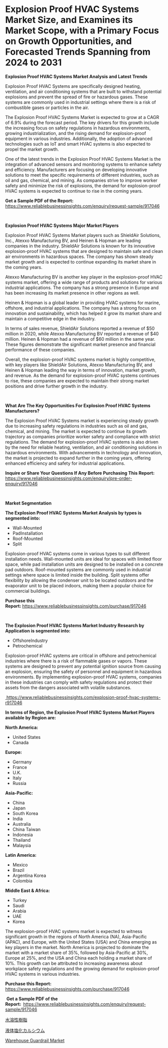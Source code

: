 <p><h1>Explosion Proof HVAC Systems Market Size, and Examines its Market Scope, with a Primary Focus on Growth Opportunities, and Forecasted Trends Spanning from 2024 to 2031</h1></p><p><strong>Explosion Proof HVAC Systems Market Analysis and Latest Trends</strong></p>
<p><p>Explosion Proof HVAC Systems are specifically designed heating, ventilation, and air conditioning systems that are built to withstand potential explosions and prevent the spread of fire or hazardous gases. These systems are commonly used in industrial settings where there is a risk of combustible gases or particles in the air.</p><p>The Explosion Proof HVAC Systems Market is expected to grow at a CAGR of 6.9% during the forecast period. The key drivers for this growth include the increasing focus on safety regulations in hazardous environments, growing industrialization, and the rising demand for explosion-proof equipment in various industries. Additionally, the adoption of advanced technologies such as IoT and smart HVAC systems is also expected to propel the market growth.</p><p>One of the latest trends in the Explosion Proof HVAC Systems Market is the integration of advanced sensors and monitoring systems to enhance safety and efficiency. Manufacturers are focusing on developing innovative solutions to meet the specific requirements of different industries, such as oil and gas, chemical, and mining. As companies strive to improve worker safety and minimize the risk of explosions, the demand for explosion-proof HVAC systems is expected to continue to rise in the coming years.</p></p>
<p><strong>Get a Sample PDF of the Report:&nbsp;</strong> <a href="https://www.reliablebusinessinsights.com/enquiry/request-sample/917046">https://www.reliablebusinessinsights.com/enquiry/request-sample/917046</a></p>
<p>&nbsp;</p>
<p><strong>Explosion Proof HVAC Systems Major Market Players</strong></p>
<p><p>Explosion Proof HVAC Systems Market players such as ShieldAir Solutions, Inc., Atexxo Manufacturing BV, and Heinen & Hopman are leading companies in the industry. ShieldAir Solutions is known for its innovative explosion-proof HVAC systems that are designed to maintain safe and clean air environments in hazardous spaces. The company has shown steady market growth and is expected to continue expanding its market share in the coming years.</p><p>Atexxo Manufacturing BV is another key player in the explosion-proof HVAC systems market, offering a wide range of products and solutions for various industrial applications. The company has a strong presence in Europe and has been increasing its market presence in other regions as well.</p><p>Heinen & Hopman is a global leader in providing HVAC systems for marine, offshore, and industrial applications. The company has a strong focus on innovation and sustainability, which has helped it grow its market share and maintain a competitive edge in the industry.</p><p>In terms of sales revenue, ShieldAir Solutions reported a revenue of $50 million in 2020, while Atexxo Manufacturing BV reported a revenue of $40 million. Heinen & Hopman had a revenue of $60 million in the same year. These figures demonstrate the significant market presence and financial performance of these companies.</p><p>Overall, the explosion-proof HVAC systems market is highly competitive, with key players like ShieldAir Solutions, Atexxo Manufacturing BV, and Heinen & Hopman leading the way in terms of innovation, market growth, and revenue. As the demand for explosion-proof HVAC systems continues to rise, these companies are expected to maintain their strong market positions and drive further growth in the industry.</p></p>
<p>&nbsp;</p>
<p><strong>What Are The Key Opportunities For Explosion Proof HVAC Systems Manufacturers?</strong></p>
<p><p>The Explosion Proof HVAC Systems market is experiencing steady growth due to increasing safety regulations in industries such as oil and gas, chemical, and mining. The market is expected to continue its growth trajectory as companies prioritize worker safety and compliance with strict regulations. The demand for explosion-proof HVAC systems is also driven by the need for reliable heating, ventilation, and air conditioning solutions in hazardous environments. With advancements in technology and innovation, the market is projected to expand further in the coming years, offering enhanced efficiency and safety for industrial applications.</p></p>
<p><strong>Inquire or Share Your Questions If Any Before Purchasing This Report:</strong> <a href="https://www.reliablebusinessinsights.com/enquiry/pre-order-enquiry/917046">https://www.reliablebusinessinsights.com/enquiry/pre-order-enquiry/917046</a></p>
<p>&nbsp;</p>
<p><strong>Market Segmentation</strong></p>
<p><strong>The Explosion Proof HVAC Systems Market Analysis by types is segmented into:</strong></p>
<p><ul><li>Wall-Mounted</li><li>PadInstallation</li><li>Roof-Mounted</li><li>Split</li></ul></p>
<p><p>Explosion-proof HVAC systems come in various types to suit different installation needs. Wall-mounted units are ideal for spaces with limited floor space, while pad installation units are designed to be installed on a concrete pad outdoors. Roof-mounted systems are commonly used in industrial settings where space is limited inside the building. Split systems offer flexibility by allowing the condenser unit to be located outdoors and the evaporator unit to be placed indoors, making them a popular choice for commercial buildings.</p></p>
<p><strong>Purchase this Report:&nbsp;</strong><a href="https://www.reliablebusinessinsights.com/purchase/917046">https://www.reliablebusinessinsights.com/purchase/917046</a></p>
<p>&nbsp;</p>
<p><strong>The Explosion Proof HVAC Systems Market Industry Research by Application is segmented into:</strong></p>
<p><ul><li>OffshoreIndustry</li><li>Petrochemical</li></ul></p>
<p><p>Explosion-proof HVAC systems are critical in offshore and petrochemical industries where there is a risk of flammable gases or vapors. These systems are designed to prevent any potential ignition source from causing an explosion, ensuring the safety of personnel and equipment in hazardous environments. By implementing explosion-proof HVAC systems, companies in these industries can comply with safety regulations and protect their assets from the dangers associated with volatile substances.</p></p>
<p><a href="https://www.reliablebusinessinsights.com/explosion-proof-hvac-systems-r917046">&nbsp;https://www.reliablebusinessinsights.com/explosion-proof-hvac-systems-r917046</a></p>
<p><strong>In terms of Region, the Explosion Proof HVAC Systems Market Players available by Region are:</strong></p>
<p>
    <p> <strong> North America: </strong>
        <ul>
            <li>United States</li>
            <li>Canada</li>
        </ul>
        </p> 
    <p> <strong> Europe: </strong>
        <ul>
            <li>Germany</li>
            <li>France</li>
            <li>U.K.</li>
            <li>Italy</li>
            <li>Russia</li>
        </ul>
        </p> 
    <p> <strong> Asia-Pacific: </strong>
        <ul>
            <li>China</li>
            <li>Japan</li>
            <li>South Korea</li>
            <li>India</li>
            <li>Australia</li>
            <li>China Taiwan</li>
            <li>Indonesia</li>
            <li>Thailand</li>
            <li>Malaysia</li>
        </ul>
        </p> 
    <p> <strong> Latin America: </strong>
        <ul>
            <li>Mexico</li>
            <li>Brazil</li>
            <li>Argentina Korea</li>
            <li>Colombia</li>
        </ul>
        </p> 
    <p> <strong> Middle East & Africa: </strong>
        <ul>
            <li>Turkey</li>
            <li>Saudi</li>
            <li>Arabia</li>
            <li>UAE</li>
            <li>Korea</li>
        </ul>
    </p>
    </p>
<p><p>The explosion-proof HVAC systems market is expected to witness significant growth in the regions of North America (NA), Asia-Pacific (APAC), and Europe, with the United States (USA) and China emerging as key players in the market. North America is projected to dominate the market with a market share of 35%, followed by Asia-Pacific at 30%, Europe at 25%, and the USA and China each holding a market share of 10%. This growth can be attributed to increasing awareness about workplace safety regulations and the growing demand for explosion-proof HVAC systems in various industries.</p></p>
<p><strong>Purchase this Report: </strong><a href="https://www.reliablebusinessinsights.com/purchase/917046">https://www.reliablebusinessinsights.com/purchase/917046</a></p>
<p>&nbsp;<strong>Get a Sample PDF of the Report:&nbsp;&nbsp;</strong><a href="https://www.reliablebusinessinsights.com/enquiry/request-sample/917046">https://www.reliablebusinessinsights.com/enquiry/request-sample/917046</a></p>
<p><strong></strong></p>
<p><p><a href="https://github.com/moulafa/Market-Research-Report-List-2/blob/main/6693589159517.md">水溶性樹脂</a></p><p><a href="https://github.com/nxboeu02965442/Market-Research-Report-List-2/blob/main/1856847159516.md">液体塩化カルシウム</a></p><p><a href="https://github.com/AKSHATREPORTPRIME/Market-Research-Report-List-5/blob/main/warehouse-guardrail-market.md">Warehouse Guardrail Market</a></p></p>